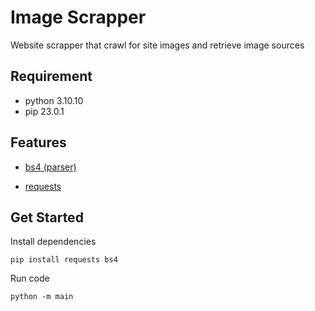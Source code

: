 # Image Scrapper
Website scrapper that crawl for site images and retrieve image sources

## Requirement

- python 3.10.10
- pip 23.0.1

## Features
- [bs4 (parser)](https://pypi.org/project/beautifulsoup4/)
  
- [requests](https://pypi.org/project/requests/)

## Get Started

Install dependencies 

```
pip install requests bs4
```

Run code
```
python -m main
```
